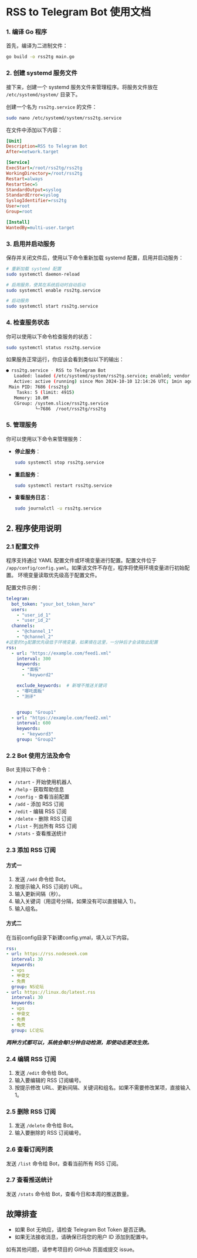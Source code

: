 # RSS to Telegram Bot 使用文档


### 1. 编译 Go 程序

首先，编译为二进制文件：

```bash
go build -o rss2tg main.go
```
### 2. 创建 systemd 服务文件

接下来，创建一个 systemd 服务文件来管理程序。将服务文件放在 `/etc/systemd/system/` 目录下。

创建一个名为 `rss2tg.service` 的文件：

```bash
sudo nano /etc/systemd/system/rss2tg.service
```

在文件中添加以下内容：

```ini
[Unit]
Description=RSS to Telegram Bot
After=network.target

[Service]
ExecStart=/root/rss2tg/rss2tg
WorkingDirectory=/root/rss2tg
Restart=always
RestartSec=5
StandardOutput=syslog
StandardError=syslog
SyslogIdentifier=rss2tg
User=root
Group=root

[Install]
WantedBy=multi-user.target
```

### 3. 启用并启动服务

保存并关闭文件后，使用以下命令重新加载 systemd 配置，启用并启动服务：

```bash
# 重新加载 systemd 配置
sudo systemctl daemon-reload

# 启用服务，使其在系统启动时自动启动
sudo systemctl enable rss2tg.service

# 启动服务
sudo systemctl start rss2tg.service
```

### 4. 检查服务状态

你可以使用以下命令检查服务的状态：

```bash
sudo systemctl status rss2tg.service
```

如果服务正常运行，你应该会看到类似以下的输出：

```bash
● rss2tg.service - RSS to Telegram Bot
   Loaded: loaded (/etc/systemd/system/rss2tg.service; enabled; vendor preset: enabled)
   Active: active (running) since Mon 2024-10-10 12:14:26 UTC; 1min ago
 Main PID: 7686 (rss2tg)
    Tasks: 5 (limit: 4915)
   Memory: 10.0M
   CGroup: /system.slice/rss2tg.service
           └─7686  /root/rss2tg/rss2tg
```

### 5. 管理服务

你可以使用以下命令来管理服务：

- **停止服务**：

  ```bash
  sudo systemctl stop rss2tg.service
  ```

- **重启服务**：

  ```bash
  sudo systemctl restart rss2tg.service
  ```

- **查看服务日志**：

  ```bash
  sudo journalctl -u rss2tg.service
  ```

## 2. 程序使用说明

### 2.1 配置文件

程序支持通过 YAML 配置文件或环境变量进行配置。配置文件位于 `/app/config/config.yaml`。如果该文件不存在，程序将使用环境变量进行初始配置。
环境变量读取优先级高于配置文件。

配置文件示例：

```yaml
telegram:
  bot_token: "your_bot_token_here"
  users:
    - "user_id_1"
    - "user_id_2"
  channels:
    - "@channel_1"
    - "@channel_2"
#这里的tg配置优先级低于环境变量，如果填在这里，一分钟后才会读取此配置
rss:
  - url: "https://example.com/feed1.xml"
    interval: 300
    keywords:
      - "面板"
      - "keyword2"

    exclude_keywords:  # 新增不推送关键词
    - "哪吒面板"  
    - "测评"  


    group: "Group1"
  - url: "https://example.com/feed2.xml"
    interval: 600
    keywords:
      - "keyword3"
    group: "Group2"
```

### 2.2 Bot 使用方法及命令

Bot 支持以下命令：

- `/start` - 开始使用机器人
- `/help` - 获取帮助信息
- `/config` - 查看当前配置
- `/add` - 添加 RSS 订阅
- `/edit` - 编辑 RSS 订阅
- `/delete` - 删除 RSS 订阅
- `/list` - 列出所有 RSS 订阅
- `/stats` - 查看推送统计

### 2.3 添加 RSS 订阅

#### 方式一

1. 发送 `/add` 命令给 Bot。
2. 按提示输入 RSS 订阅的 URL。
3. 输入更新间隔（秒）。
4. 输入关键词（用逗号分隔，如果没有可以直接输入 1）。
5. 输入组名。

#### 方式二

在当前config目录下新建config.ymal，填入以下内容。

```yaml
rss:
- url: https://rss.nodeseek.com
  interval: 30
  keywords:
  - vps
  - 甲骨文
  - 免费
  group: NS论坛
- url: https://linux.do/latest.rss
  interval: 30
  keywords:
  - vps
  - 甲骨文
  - 免费
  - 龟壳
  group: LC论坛
```

***两种方式都可以，系统会每1分钟自动检测，即使动态更改生效。***

### 2.4 编辑 RSS 订阅

1. 发送 `/edit` 命令给 Bot。
2. 输入要编辑的 RSS 订阅编号。
3. 按提示修改 URL、更新间隔、关键词和组名。如果不需要修改某项，直接输入 1。

### 2.5 删除 RSS 订阅

1. 发送 `/delete` 命令给 Bot。
2. 输入要删除的 RSS 订阅编号。

### 2.6 查看订阅列表

发送 `/list` 命令给 Bot，查看当前所有 RSS 订阅。

### 2.7 查看推送统计

发送 `/stats` 命令给 Bot，查看今日和本周的推送数量。


## 故障排查

- 如果 Bot 无响应，请检查 Telegram Bot Token 是否正确。
- 如果无法接收消息，请确保已将您的用户 ID 添加到配置中。


如有其他问题，请参考项目的 GitHub 页面或提交 issue。
